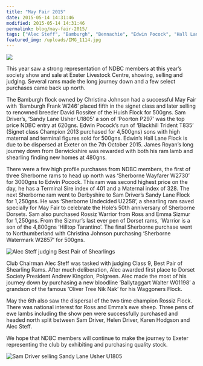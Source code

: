 ```yaml
---
title: "May Fair 2015"
date: 2015-05-14 14:31:46
modified: 2015-05-14 14:31:46
permalink: blog/may-fair-2015/
tags: ["Alec Steff", "Bamburgh", "Bennachie", "Edwin Pocock", "Hall Lane", "Karen Hodgson", "May Fair", "NDBC", "Poll Dorset", "Sam Driver", "Sandy Lane"]
featured_img: /uploads/IMG_1114.jpg
---
```


![](/uploads/IMG_1114.jpg)

This year saw a strong representation of NDBC members at this year’s society show and sale at Exeter Livestock Centre, showing, selling and judging. Several rams made the long journey down and a few select purchases came back up north.

The Bamburgh flock owned by Christina Johnson had a successful May Fair with ‘Bamburgh Frank W246’ placed fifth in the signet class and later selling to renowned breeder David Rossiter of the Huish Flock for 500gns. Sam Driver’s, ‘Sandy Lane Usher U1805’ a son of ‘Poorton P297’ was the top price NDBC entry at 620gns. Edwin Pocock’s run of ‘Blackhill Trident T835’ (Signet class Champion 2013 purchased for 4,500gns) sons with high maternal and terminal figures sold for 500gns. Edwin’s Hall Lane Flock is due to be dispersed at Exeter on the 7th October 2015. James Royan’s long journey down from Berwickshire was rewarded with both his ram lamb and shearling finding new homes at 480gns.

There were a few high profile purchases from NDBC members, the first of three Sherborne rams to head up north was ‘Sherborne Wayfarer W2730’ for 3000gns to Edwin Pocock. This ram was second highest price on the day, he has a Terminal Sire index of 401 and a Maternal index of 328. The next Sherborne ram went to Derbyshire to Sam Driver’s Sandy Lane Flock for 1,250gns. He was ‘Sherborne Undecided U2258’, a shearling ram saved specially for May Fair to celebrate the Hole’s 50th anniversary of Sherborne Dorsets. Sam also purchased Rossiz Warrior from Ross and Emma Sizmur for 1,250gns. From the Sizmur’s last ever pen of Dorset rams, ‘Warrior is a son of the 4,800gns ‘Hilltop Tarantino’. The final Sherborne purchase went to Northumberland with Christina Johnson purchasing ‘Sherborne Watermark W2857’ for 500gns.

![Alec Steff judging Best Pair of Shearlings](/uploads/IMG_1135.jpg)

Club Chairman Alec Steff was tasked with judging Class 9, Best Pair of Shearling Rams. After much deliberation, Alec awarded first place to Dorset Society President Andrew Kingdon, Polgreen. Alec made the most of his journey down by purchasing a new bloodline ‘Ballytaggart Walter W01198’ a grandson of the famous ‘Oliver Tree Nik Nak’ for his Waggoners Flock.

May the 6th also saw the dispersal of the two time champion Rossiz Flock. There was national interest for Ross and Emma’s ewe sheep. Three pens of ewe lambs including the show pen were successfully purchased and headed north split between Sam Driver, Helen Driver, Karen Hodgson and Alec Steff.

We hope that NDBC members will continue to make the journey to Exeter representing the club by exhibiting and purchasing quality stock.

![Sam Driver selling Sandy Lane Usher U1805](/uploads/IMG_1150.jpg)
